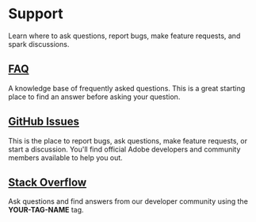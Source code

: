 # Support

Learn where to ask questions, report bugs, make feature requests, and spark discussions.

## [FAQ](./faq/README.md)

A knowledge base of frequently asked questions. This is a great starting place to find an answer before asking your question.

## [GitHub Issues](https://github.com/AdobeDocs/YOUR-PROJECT-NAME/issues)

This is the place to report bugs, ask questions, make feature requests, or start a discussion. You'll find official Adobe developers and community members available to help you out.

## [Stack Overflow](https://stackoverflow.com/questions/tagged/YOUR-TAG-NAME)

Ask questions and find answers from our developer community using the **YOUR-TAG-NAME** tag.
